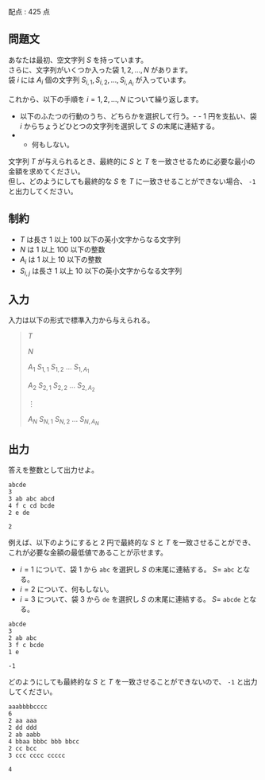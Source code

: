 配点 : $425$ 点

## 問題文

あなたは最初、空文字列 $S$ を持っています。<br>
さらに、文字列がいくつか入った袋 $1,2,\dots,N$ があります。<br>
袋 $i$ には $A_i$ 個の文字列 $S_{i,1},S_{i,2},\dots,S_{i,A_i}$ が入っています。

これから、以下の手順を $i=1,2,\dots,N$ について繰り返します。

- 以下のふたつの行動のうち、どちらかを選択して行う。-   - $1$ 円を支払い、袋 $i$ からちょうどひとつの文字列を選択して $S$ の末尾に連結する。
-   - 何もしない。

文字列 $T$ が与えられるとき、最終的に $S$ と $T$ を一致させるために必要な最小の金額を求めてください。<br>
但し、どのようにしても最終的な $S$ を $T$ に一致させることができない場合、 `-1` と出力してください。

## 制約

- $T$ は長さ $1$ 以上 $100$ 以下の英小文字からなる文字列
- $N$ は $1$ 以上 $100$ 以下の整数
- $A_i$ は $1$ 以上 $10$ 以下の整数
- $S_{i,j}$ は長さ $1$ 以上 $10$ 以下の英小文字からなる文字列

## 入力

入力は以下の形式で標準入力から与えられる。

> $T$
> 
> $N$
> 
> $A_1$ $S_{1,1}$ $S_{1,2}$ $\dots$ $S_{1,A_1}$
> 
> $A_2$ $S_{2,1}$ $S_{2,2}$ $\dots$ $S_{2,A_2}$
> 
> $\vdots$
> 
> $A_N$ $S_{N,1}$ $S_{N,2}$ $\dots$ $S_{N,A_N}$

## 出力

答えを整数として出力せよ。

```input1
abcde
3
3 ab abc abcd
4 f c cd bcde
2 e de
```

```output1
2
```

例えば、以下のようにすると $2$ 円で最終的な $S$ と $T$ を一致させることができ、これが必要な金額の最低値であることが示せます。

- $i=1$ について、袋 $1$ から `abc` を選択し $S$ の末尾に連結する。 $S=$ `abc` となる。
- $i=2$ について、何もしない。
- $i=3$ について、袋 $3$ から `de` を選択し $S$ の末尾に連結する。 $S=$ `abcde` となる。

```input2
abcde
3
2 ab abc
3 f c bcde
1 e
```

```output2
-1
```

どのようにしても最終的な $S$ と $T$ を一致させることができないので、 `-1` と出力してください。

```input3
aaabbbbcccc
6
2 aa aaa
2 dd ddd
2 ab aabb
4 bbaa bbbc bbb bbcc
2 cc bcc
3 ccc cccc ccccc
```

```output3
4
```